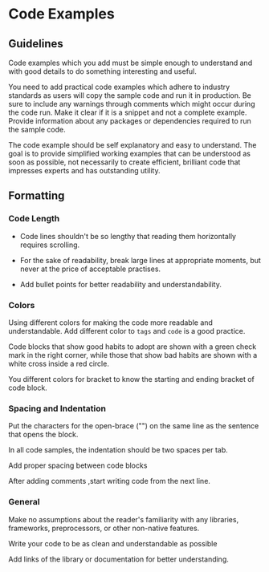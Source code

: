 # Code Examples

## Guidelines

Code examples which you add must be simple enough to understand and with good details to do something interesting and useful.

You need to add practical code examples which adhere to industry standards as users will copy the sample code and run it in production. Be sure to include any warnings through comments which might occur during the code run.
Make it clear if it is a snippet and not a complete example. Provide information about any packages or dependencies required to run the sample code.

The code example should be self explanatory and easy to understand. The goal is to provide simplified working examples that can be understood as soon as possible, not necessarily to create efficient, brilliant code that impresses experts and has outstanding utility.


## Formatting 

### Code Length

- Code lines shouldn't be so lengthy that reading them horizontally requires scrolling.

- For the sake of readability, break large lines at appropriate moments, but never at the price of acceptable practises.

- Add bullet points for better readability and understandability.


### Colors

Using different colors for making the code more readable and understandable.
Add different color to `tags` and `code` is a good practice.

Code blocks that show good habits to adopt are shown with a green check mark in the right corner, while those that show bad habits are shown with a white cross inside a red circle.

You different colors for bracket to know the starting and ending bracket of code block.

### Spacing and Indentation

Put the characters for the open-brace ("") on the same line as the sentence that opens the block.

In all code samples, the indentation should be two spaces per tab.

Add proper spacing between code blocks

After adding comments ,start writing code from the next line.
### General

Make no assumptions about the reader's familiarity with any libraries, frameworks, preprocessors, or other non-native features. 

Write your code to be as clean and understandable as possible

Add links of the library or documentation for better understanding.
